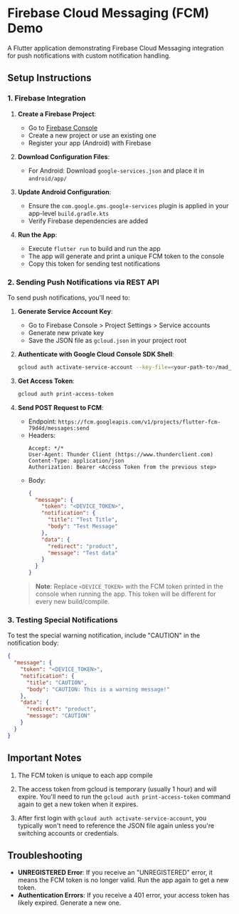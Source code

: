 # Firebase Cloud Messaging (FCM) Demo

A Flutter application demonstrating Firebase Cloud Messaging integration for push notifications with custom notification handling.

## Setup Instructions

### 1. Firebase Integration

1. **Create a Firebase Project**:
   - Go to [Firebase Console](https://console.firebase.google.com/)
   - Create a new project or use an existing one
   - Register your app (Android) with Firebase

2. **Download Configuration Files**:
   - For Android: Download `google-services.json` and place it in `android/app/`

3. **Update Android Configuration**:
   - Ensure the `com.google.gms.google-services` plugin is applied in your app-level `build.gradle.kts`
   - Verify Firebase dependencies are added

4. **Run the App**:
   - Execute `flutter run` to build and run the app
   - The app will generate and print a unique FCM token to the console
   - Copy this token for sending test notifications

### 2. Sending Push Notifications via REST API

To send push notifications, you'll need to:

1. **Generate Service Account Key**:
   - Go to Firebase Console > Project Settings > Service accounts
   - Generate new private key
   - Save the JSON file as `gcloud.json` in your project root

2. **Authenticate with Google Cloud Console SDK Shell**:
   ```bash
   gcloud auth activate-service-account --key-file=<your-path-to>/mad_fcm/gcloud.json
   ```

3. **Get Access Token**:
   ```bash
   gcloud auth print-access-token
   ```
   
4. **Send POST Request to FCM**:
   - Endpoint: `https://fcm.googleapis.com/v1/projects/flutter-fcm-79d4d/messages:send`
   - Headers:
     ```
     Accept: */*
     User-Agent: Thunder Client (https://www.thunderclient.com)
     Content-Type: application/json
     Authorization: Bearer <Access Token from the previous step>
     ```
   - Body:
     ```json
     {
       "message": {
         "token": "<DEVICE_TOKEN>",
         "notification": {
           "title": "Test Title",
           "body": "Test Message"
         },
         "data": {
           "redirect": "product",
           "message": "Test data"
         }
       }
     }
     ```

   > **Note**: Replace `<DEVICE_TOKEN>` with the FCM token printed in the console when running the app. This token will be different for every new build/compile.

### 3. Testing Special Notifications

To test the special warning notification, include "CAUTION" in the notification body:

```json
{
  "message": {
    "token": "<DEVICE_TOKEN>",
    "notification": {
      "title": "CAUTION",
      "body": "CAUTION: This is a warning message!"
    },
    "data": {
      "redirect": "product",
      "message": "CAUTION"
    }
  }
}
```

## Important Notes

1. The FCM token is unique to each app compile

2. The access token from gcloud is temporary (usually 1 hour) and will expire. You'll need to run the `gcloud auth print-access-token` command again to get a new token when it expires.

3. After first login with `gcloud auth activate-service-account`, you typically won't need to reference the JSON file again unless you're switching accounts or credentials.

## Troubleshooting

- **UNREGISTERED Error**: If you receive an "UNREGISTERED" error, it means the FCM token is no longer valid. Run the app again to get a new token.
- **Authentication Errors**: If you receive a 401 error, your access token has likely expired. Generate a new one.
